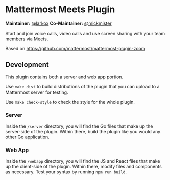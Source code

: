 # Mattermost Meets Plugin 


**Maintainer:** [@larkox](https://github.com/larkox)
**Co-Maintainer:** [@mickmister](https://github.com/mickmister)

Start and join voice calls, video calls and use screen sharing with your team members via Meets.

Based on https://github.com/mattermost/mattermost-plugin-zoom

## Development

This plugin contains both a server and web app portion.

Use `make dist` to build distributions of the plugin that you can upload to a Mattermost server for testing.

Use `make check-style` to check the style for the whole plugin.

### Server

Inside the `/server` directory, you will find the Go files that make up the server-side of the plugin. Within there, build the plugin like you would any other Go application.

### Web App

Inside the `/webapp` directory, you will find the JS and React files that make up the client-side of the plugin. Within there, modify files and components as necessary. Test your syntax by running `npm run build`.
